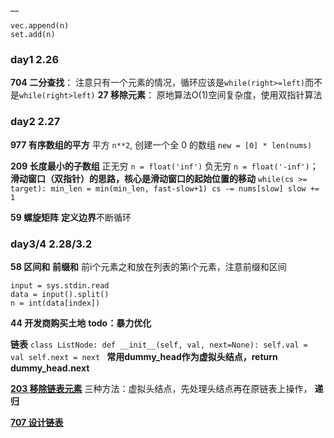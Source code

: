__
```
vec.append(n)
set.add(n)
```

### day1 2.26
**704 二分查找**： 注意只有一个元素的情况，循环应该是`while(right>=left)`而不是`while(right>left)`
**27 移除元素**： 原地算法O(1)空间复杂度，使用双指针算法
### day2 2.27
**977 有序数组的平方** 平方 `n**2`, 创建一个全 0 的数组 `new = [0] * len(nums)`

**209 长度最小的子数组** 正无穷 `n = float('inf')` 负无穷 `n = float('-inf')`； **滑动窗口（双指针）**的思路，核心是滑动窗口的**起始位置的移动**
`while(cs >= target):
                min_len = min(min_len, fast-slow+1)
                cs -= nums[slow]
                slow += 1`

**59 螺旋矩阵** **定义边界**不断循环

### day3/4 2.28/3.2
**58 区间和** **前缀和** 前i个元素之和放在列表的第i个元素，注意前缀和区间
```
input = sys.stdin.read
data = input().split()
n = int(data[index])
```
**44 开发商购买土地** 
**todo：暴力优化**

**链表** 
`class ListNode: def __init__(self, val, next=None):
 self.val = val
 self.next = next
`
**常用dummy_head作为虚拟头结点，return dummy_head.next**

[**203 移除链表元素**](https://programmercarl.com/0203.%E7%A7%BB%E9%99%A4%E9%93%BE%E8%A1%A8%E5%85%83%E7%B4%A0.html#_203-%E7%A7%BB%E9%99%A4%E9%93%BE%E8%A1%A8%E5%85%83%E7%B4%A0) 三种方法：虚拟头结点，先处理头结点再在原链表上操作， **递归**

[**707 设计链表**](https://programmercarl.com/0707.%E8%AE%BE%E8%AE%A1%E9%93%BE%E8%A1%A8.html#_707-%E8%AE%BE%E8%AE%A1%E9%93%BE%E8%A1%A8)